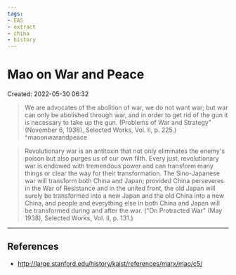 ```yaml
---
tags:
- EAS
- extract
- china
- history
---
```

# Mao on War and Peace 
Created: 2022-05-30 06:32  

>We are advocates of the abolition of war, we do not want war; but war can only be abolished through war, and in order to get rid of the gun it is necessary to take up the gun. (Problems of War and Strategy" (November 6, 1938), Selected Works, Vol. II, p. 225.) ^maoonwarandpeace

>Revolutionary war is an antitoxin that not only eliminates the enemy's poison but also purges us of our own filth. Every just, revolutionary war is endowed with tremendous power and can transform many things or clear the way for their transformation. The Sino-Japanese war will transform both China and Japan; provided China perseveres in the War of Resistance and in the united front, the old Japan will surely be transformed into a new Japan and the old China into a new China, and people and everything else in both China and Japan will be transformed during and after the war. ("On Protracted War" (May 1938), Selected Works, Vol. II, p. 131.) 

---
## References 
- http://large.stanford.edu/history/kaist/references/marx/mao/c5/